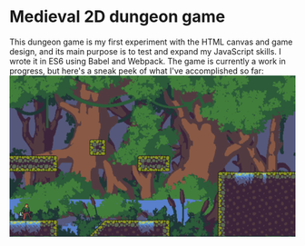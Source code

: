 # Medieval 2D dungeon game
This dungeon game is my first experiment with the HTML canvas and game design, and its main purpose is to test and expand my JavaScript skills. I wrote it in ES6 using Babel and Webpack. The game is currently a work in progress, but here's a sneak peek of what I've accomplished so far:<br>
![](https://github.com/myoungerman/fighter-game/blob/master/demo/medieval-game-sample.gif)
